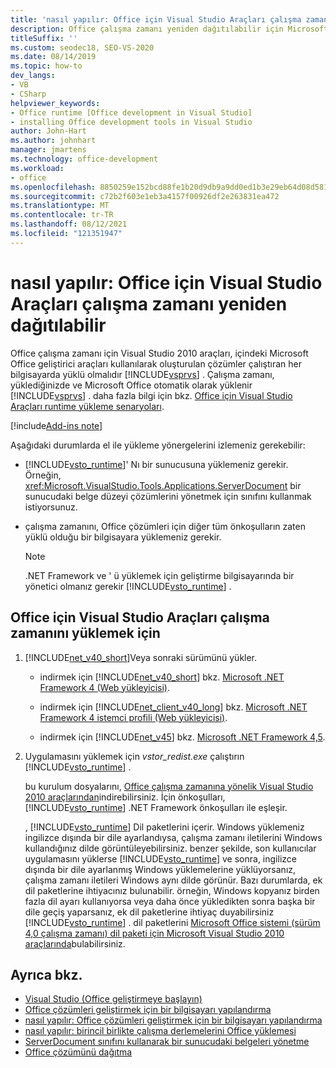 ```yaml
---
title: 'nasıl yapılır: Office için Visual Studio Araçları çalışma zamanı yeniden dağıtılabilir'
description: Office çalışma zamanı yeniden dağıtılabilir için Microsoft Visual Studio 2010 araçlarını nasıl yükleyebileceğinizi öğrenin.
titleSuffix: ''
ms.custom: seodec18, SEO-VS-2020
ms.date: 08/14/2019
ms.topic: how-to
dev_langs:
- VB
- CSharp
helpviewer_keywords:
- Office runtime [Office development in Visual Studio]
- installing Office development tools in Visual Studio
author: John-Hart
ms.author: johnhart
manager: jmartens
ms.technology: office-development
ms.workload:
- office
ms.openlocfilehash: 8850259e152bcd88fe1b20d9db9a9dd0ed1b3e29eb64d08d58148ef0a3983559
ms.sourcegitcommit: c72b2f603e1eb3a4157f00926df2e263831ea472
ms.translationtype: MT
ms.contentlocale: tr-TR
ms.lasthandoff: 08/12/2021
ms.locfileid: "121351947"
---
```

# <a name="how-to-install-the-visual-studio-tools-for-office-runtime-redistributable"></a>nasıl yapılır: Office için Visual Studio Araçları çalışma zamanı yeniden dağıtılabilir
  Office çalışma zamanı için Visual Studio 2010 araçları, içindeki Microsoft Office geliştirici araçları kullanılarak oluşturulan çözümler çalıştıran her bilgisayarda yüklü olmalıdır [!INCLUDE[vsprvs](../sharepoint/includes/vsprvs-md.md)] . Çalışma zamanı, yüklediğinizde ve Microsoft Office otomatik olarak yüklenir [!INCLUDE[vsprvs](../sharepoint/includes/vsprvs-md.md)] . daha fazla bilgi için bkz. [Office için Visual Studio Araçları runtime yükleme senaryoları](../vsto/visual-studio-tools-for-office-runtime-installation-scenarios.md).

[!include[Add-ins note](includes/addinsnote.md)]

 Aşağıdaki durumlarda el ile yükleme yönergelerini izlemeniz gerekebilir:

- [!INCLUDE[vsto_runtime](../vsto/includes/vsto-runtime-md.md)]' Nı bir sunucusuna yüklemeniz gerekir. Örneğin, <xref:Microsoft.VisualStudio.Tools.Applications.ServerDocument> bir sunucudaki belge düzeyi çözümlerini yönetmek için sınıfını kullanmak istiyorsunuz.

- çalışma zamanını, Office çözümleri için diğer tüm önkoşulların zaten yüklü olduğu bir bilgisayara yüklemeniz gerekir.

    > [!NOTE]
    > .NET Framework ve ' ü yüklemek için geliştirme bilgisayarında bir yönetici olmanız gerekir [!INCLUDE[vsto_runtime](../vsto/includes/vsto-runtime-md.md)] .

## <a name="to-install-the-visual-studio-tools-for-office-runtime"></a>Office için Visual Studio Araçları çalışma zamanını yüklemek için

1. [!INCLUDE[net_v40_short](../sharepoint/includes/net-v40-short-md.md)]Veya sonraki sürümünü yükler.

    - indirmek için [!INCLUDE[net_v40_short](../sharepoint/includes/net-v40-short-md.md)] bkz. [Microsoft .NET Framework 4 (Web yükleyicisi)](https://www.microsoft.com/download/details.aspx?id=17851).

    - indirmek için [!INCLUDE[net_client_v40_long](../vsto/includes/net-client-v40-long-md.md)] bkz. [Microsoft .NET Framework 4 istemci profili (Web yükleyicisi)](https://www.microsoft.com/download/details.aspx?id=17113).

    - indirmek için [!INCLUDE[net_v45](../vsto/includes/net-v45-md.md)] bkz. [Microsoft .NET Framework 4,5](https://www.microsoft.com/download/details.aspx?id=30653).

2. Uygulamasını yüklemek için *vstor_redist.exe* çalıştırın [!INCLUDE[vsto_runtime](../vsto/includes/vsto-runtime-md.md)] .

     bu kurulum dosyalarını, [Office çalışma zamanına yönelik Visual Studio 2010 araçlarından](https://www.microsoft.com/download/details.aspx?id=56961)indirebilirsiniz. İçin önkoşulları, [!INCLUDE[vsto_runtime](../vsto/includes/vsto-runtime-md.md)] .NET Framework önkoşulları ile eşleşir.

     , [!INCLUDE[vsto_runtime](../vsto/includes/vsto-runtime-md.md)] Dil paketlerini içerir. Windows yüklemeniz ingilizce dışında bir dile ayarlandıysa, çalışma zamanı iletilerini Windows kullandığınız dilde görüntüleyebilirsiniz. benzer şekilde, son kullanıcılar uygulamasını yüklerse [!INCLUDE[vsto_runtime](../vsto/includes/vsto-runtime-md.md)] ve sonra, ingilizce dışında bir dile ayarlanmış Windows yüklemelerine yüklüyorsanız, çalışma zamanı iletileri Windows aynı dilde görünür. Bazı durumlarda, ek dil paketlerine ihtiyacınız bulunabilir. örneğin, Windows kopyanız birden fazla dil ayarı kullanıyorsa veya daha önce yükledikten sonra başka bir dile geçiş yaparsanız, ek dil paketlerine ihtiyaç duyabilirsiniz [!INCLUDE[vsto_runtime](../vsto/includes/vsto-runtime-md.md)] . dil paketlerini [Microsoft Office sistemi (sürüm 4,0 çalışma zamanı) dil paketi için Microsoft Visual Studio 2010 araçlarında](https://www.microsoft.com/download/details.aspx?id=54246)bulabilirsiniz.

## <a name="see-also"></a>Ayrıca bkz.
- [Visual Studio &#40;Office geliştirmeye başlayın&#41;](../vsto/getting-started-office-development-in-visual-studio.md)
- [Office çözümleri geliştirmek için bir bilgisayarı yapılandırma](../vsto/configuring-a-computer-to-develop-office-solutions.md)
- [nasıl yapılır: Office çözümleri geliştirmek için bir bilgisayarı yapılandırma](../vsto/how-to-configure-a-computer-to-develop-office-solutions.md)
- [nasıl yapılır: birincil birlikte çalışma derlemelerini Office yüklemesi](../vsto/how-to-install-office-primary-interop-assemblies.md)
- [ServerDocument sınıfını kullanarak bir sunucudaki belgeleri yönetme](../vsto/managing-documents-on-a-server-by-using-the-serverdocument-class.md)
- [Office çözümünü dağıtma](../vsto/deploying-an-office-solution.md)
